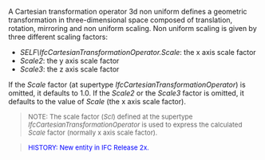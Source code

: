 ﻿A Cartesian transformation operator 3d non uniform defines a geometric transformation in three-dimensional space composed of translation, rotation, mirroring and non uniform scaling. Non uniform scaling is given by three different scaling factors:

* _SELF\IfcCartesianTransformationOperator.Scale_: the x axis scale factor
* _Scale2_: the y axis scale factor
* _Scale3_: the z axis scale factor

If the _Scale_ factor (at supertype _IfcCartesianTransformationOperator_) is omitted, it defaults to 1.0. If the _Scale2_ or the _Scale3_ factor is omitted, it defaults to the value of _Scale_ (the x axis scale factor).

> <font size="-1">NOTE: The scale factor (<i>Scl</i>) defined at the
		  supertype <i>IfcCartesianTransformationOperator</i> is used to express the
		  calculated <i>Scale</i> factor (normally x axis scale
		  factor).</font>
>

> <font size="-1" color="#0000FF">HISTORY: New entity in IFC Release
		  2x.</font>
>
